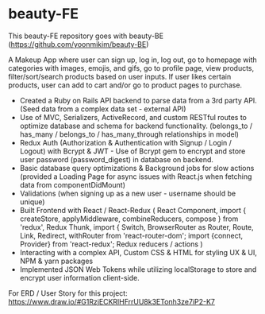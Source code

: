 # beauty-FE

This beauty-FE repository goes with beauty-BE (https://github.com/yoonmikim/beauty-BE)

A Makeup App where user can sign up, log in, log out, go to homepage with categories with images, emojis, and gifs, go to profile page, view products, filter/sort/search products based on user inputs. If user likes certain products, user can add to cart and/or go to product pages to purchase.

+ Created a Ruby on Rails API backend to parse data from a 3rd party API. (Seed data from a complex data set - external API) 
+ Use of MVC, Serializers, ActiveRecord, and custom RESTful routes to optimize database and schema for backend functionality. (belongs_to / has_many / belongs_to / has_many_through relationships in model)
+ Redux Auth (Authorization & Authentication with Signup / Login / Logout) with Bcrypt & JWT - Use of Bcrypt gem to encrypt and store user password (password_digest) in database on backend.
+ Basic database query optimizations & Background jobs for slow actions (provided a Loading Page for async issues with React.js when fetching data from componentDidMount) 
+ Validations (when signing up as a new user - username should be unique) 
+ Built Frontend with React / React-Redux ( React Component, import { createStore, applyMiddleware, combineReducers, compose } from 'redux', Redux Thunk, import { Switch, BrowserRouter as Router, Route, Link, Redirect, withRouter from 'react-router-dom'; import {connect, Provider} from 'react-redux'; Redux reducers / actions )
+ Interacting with a complex API, Custom CSS & HTML for styling UX & UI,  NPM & yarn packages
+ Implemented JSON Web Tokens while utilizing localStorage to store and encrypt user information client-side.

For ERD / User Story for this project:
https://www.draw.io/#G1RzjECKRlHFrrUU8k3ETonh3ze7iP2-K7
